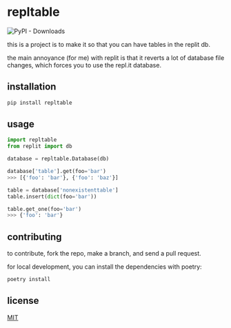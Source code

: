 # repltable

![PyPI - Downloads](https://img.shields.io/pypi/dm/repltable?style=for-the-badge)

this is a project is to make it so that you can have tables in the replit db.

the main annoyance (for me) with replit is that it reverts a lot of database file changes, which forces you to use the repl.it database.

## installation 
```bash
pip install repltable
```

## usage
```python
import repltable
from replit import db

database = repltable.Database(db)

database['table'].get(foo='bar')
>>> [{'foo': 'bar'}, {'foo': 'baz'}]

table = database['nonexistenttable']
table.insert(dict(foo='bar'))

table.get_one(foo='bar')
>>> {'foo': 'bar'}
```

## contributing
to contribute, fork the repo, make a branch, and send a pull request.

for local development, you can install the dependencies with poetry:
```bash
poetry install
```

## license
[MIT](https://choosealicense.com/licenses/mit/)
